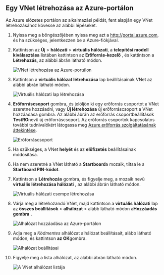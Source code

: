 ## <a name="how-to-create-a-vnet-in-the-azure-portal"></a>Egy VNet létrehozása az Azure-portálon

Az Azure előzetes portálon az alkalmazási példát, fent alapján egy VNet létrehozásához kövesse az alábbi lépéseket.

1. Nyissa meg a böngészőjében nyissa meg azt a http://portal.azure.com, és ha szükséges, jelentkezzen be a Azure-fiókjával.
2. Kattintson az **Új** > **hálózati** > **virtuális hálózati**, a **telepítési modell kiválasztása** listában kattintson az **Erőforrás-kezelő** , és kattintson a **Létrehozás**, az alábbi ábrán látható módon.

    ![VNet létrehozása az Azure-portálon](./media/virtual-networks-create-vnet-arm-pportal-include/vnet-create-arm-pportal-figure1.gif)

3. Kattintson a **virtuális hálózat létrehozása** lap beállításainak VNet az alábbi ábrán látható módon.

    ![Virtuális hálózati lap létrehozása](./media/virtual-networks-create-vnet-arm-pportal-include/vnet-create-arm-pportal-figure2.png)

4. **Erőforráscsoport** gombra, és jelöljön ki egy erőforrás csoportot a VNet szeretne hozzáadni, vagy **Új létrehozása** új erőforráscsoport a VNet hozzáadása gombra. Az alábbi ábrán az erőforrás csoportbeállítások **TestRG**nevű új erőforráscsoport. Az erőforrás csoportok kapcsolatos további tudnivalókért látogassa meg [Azure erőforrás szolgáltatásának áttekintése](../articles/resource-group-overview.md#resource-groups).

    ![Erőforráscsoport](./media/virtual-networks-create-vnet-arm-pportal-include/vnet-create-arm-pportal-figure3.png)

5. Ha szükséges, a VNet **helyét** és az **előfizetés** beállításainak módosítása. 

6. Ha nem szeretné a VNet látható a **Startboard**a mozaik, tiltsa le a **Startboard PIN-kódot**. 

7. Kattintson a **Létrehozás** gombra, és figyelje meg, a mozaik nevű **virtuális létrehozása hálózati** , az alábbi ábrán látható módon.

    ![Virtuális hálózati csempe létrehozása](./media/virtual-networks-create-vnet-arm-pportal-include/vnet-create-arm-pportal-figure4.png)

8. Várja meg a létrehozandó VNet, majd kattintson a **virtuális hálózati** lap az **összes beállítások** > **alhálózat** > alább látható módon a**Hozzáadás gombra** .

    ![Alhálózat hozzáadása az Azure-portálon](./media/virtual-networks-create-vnet-arm-pportal-include/vnet-create-arm-pportal-figure5.gif)

9. Adja meg a *Kódmentes* alhálózat alhálózat beállításait, alább látható módon, és kattintson **az OK**gombra. 

    ![Alhálózat beállításai](./media/virtual-networks-create-vnet-arm-pportal-include/vnet-create-arm-pportal-figure6.png)

10. Figyelje meg a lista alhálózat, az alábbi ábrán látható módon.

    ![A VNet alhálózat listája](./media/virtual-networks-create-vnet-arm-pportal-include/vnet-create-arm-pportal-figure7.png)
